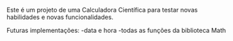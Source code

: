 Este é um projeto de uma Calculadora Científica para testar novas habilidades e novas funcionalidades.

Futuras implementações:
-data e hora
-todas as funções da biblioteca Math
